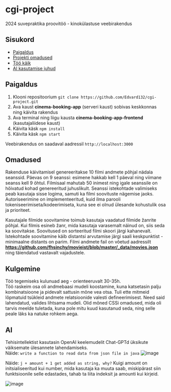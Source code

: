 # cgi-project

2024 suvepraktika proovitöö - kinokülastuse veebirakendus
## Sisukord

- [Paigaldus](#Paigaldus)
- [Projekti omadused](#omadused)
- [Töö käik](#Kulgemine)
- [AI kasutamise juhud](#AI)

## Paigaldus

1. Klooni repositoorium `git clone https://github.com/Edvard132/cgi-project.git`
2. Ava kaust **cinema-booking-app** (serveri kaust) sobivas keskkonnas ning käivita rakendus
3. Ava terminal ning liigu kausta **cinema-booking-app-frontend** (kasutajaliidese kaust)
4. Käivita käsk `npm install`
5. Käivita käsk `npm start`

Veebirakendus on saadaval aadressil `http://localhost:3000`


## Omadused

Rakenduse käivitamisel genereeritakse 10 filmi andmete põhjal nädala seanssid. Päevas on 9 seanssi: esimene hakkab kell 1 päeval ning viimane seanss kell 9 õhtul. 
Filmisaal mahutab 50 inimest ning igale seanssile on hõivatud kohad genereeritud juhuslikult.
Seanssi istekohtade valimiseks peab kasutaja sisse logima, samuti ka filmi soovituste nägemise jaoks.
Autoriseerimine on implementeeritud, kuid ilma parooli tokeniseerimiseta/kodeerimiseta, kuna see ei olnud ülesande kohustulik osa ja prioriteet.

Kasutajale filmide soovitamine toimub kasutaja vaadatud filmide žanrite põhjal. Kui filmis esineb žanr, mida kasutaja varasemalt näinud on, siis seda ka soovitakse. Soovitused on sorteeritud filmi skoori järgi kahanevalt.
Istekohtade soovitamine käib distantsi arvutamise järgi saali keskpunktist - minimaalne distants on parim.
Filmi andmete fail on võetud aadressilt __https://github.com/fhsinchy/movieist/blob/master/_data/movies.json__ ning täiendatud vastavalt vajadustele.

## Kulgemine
Töö tegemiseks kulunuad aeg - orienteeruvalt 30-35h.  
Töö raskeim osa oli andmebaasi mudeli koostamine, kuna katsetasin palju kombinatsioone ja pidevalt sattusin mõne vea otsa. Tuli ette mitmeid lõpmatuid tsükleid andmete relatsioonide valesti defineerimisest. Need said lahendatud, valides lihtsama mudeli. 
Olid mõned CSSi omadused, mida oli tarvis meelde tuletada, kuna pole mitu kuud kasutanud seda, ning selle peale läks ka natuke rohkem aega.

## AI
Tehisintellektist kasutasin OpenAI keelemudelit Chat-GPTd üksikute väiksemate ülesannete lahendamiseks.    
Näide: `write a function to read data from json file in java`
![image](https://github.com/Edvard132/cgi-project/assets/92860643/5d7aceb3-50ac-4009-9e85-e0305fcfdafb)

Näide: `j + amount + 1 get added as string, why?`
Kuigi amount on initsialiseeritud kui number, mida kasutaja ka muuta saab, miskipärast siin funktsioonile selle edastades, tahab ta liita indeksit ja amounti kui kirjeid.

![image](https://github.com/Edvard132/cgi-project/assets/92860643/8db9faeb-2d70-4073-b147-4a62836f9b78)
